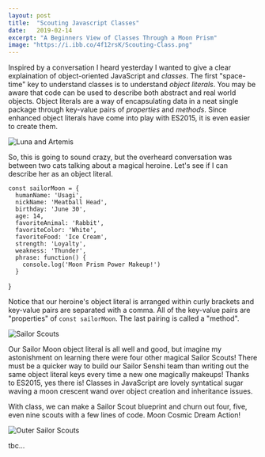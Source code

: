 ```yaml
---
layout: post
title:  "Scouting Javascript Classes"
date:   2019-02-14
excerpt: "A Beginners View of Classes Through a Moon Prism"
image: "https://i.ibb.co/4f12rsK/Scouting-Class.png"
---
```

Inspired by a conversation I heard yesterday I wanted to give a clear explaination of object-oriented JavaScript and _classes_. The first "space-time" key to understand classes is to understand _object literals_. You may be aware that code can be used to describe both abstract and real world objects. Object literals are a way of encapsulating data in a neat single package through key-value pairs of _properties_ and _methods_. Since enhanced object literals have come into play with ES2015, it is even easier to create them. 

![Luna and Artemis](https://i.ibb.co/VSBbrGz/lunaandartemis.jpg#feature)

So, this is going to sound crazy, but the overheard conversation was between two cats talking about a magical heroine. Let's see if I can describe her as an object literal. 

    const sailorMoon = {
      humanName: 'Usagi',
      nickName: 'Meatball Head',
      birthday: 'June 30',
      age: 14,
      favoriteAnimal: 'Rabbit',
      favoriteColor: 'White',
      favoriteFood: 'Ice Cream',
      strength: 'Loyalty',
      weakness: 'Thunder',
      phrase: function() {
        console.log('Moon Prism Power Makeup!')
      }
  }

Notice that our heroine's object literal is arranged within curly brackets and key-value pairs are separated with a comma. All of the key-value pairs are "properties" of ```const sailorMoon```. The last pairing is called a "method".

![Sailor Scouts](https://i.ibb.co/rGYJDQ0/Senshi-Sailor-Moon.jpg#feature)

Our Sailor Moon object literal is all well and good, but imagine my astonishment on learning there were four other magical Sailor Scouts! There must be a quicker way to build our Sailor Senshi team than writing out the same object literal keys every time a new one magically makeups! Thanks to ES2015, yes there is! Classes in JavaScript are lovely syntatical sugar waving a moon crescent wand over object creation and inheritance issues.

With class, we can make a Sailor Scout blueprint and churn out four, five, even nine scouts with a few lines of code. Moon Cosmic Dream Action!

![Outer Sailor Scouts](https://i.ibb.co/NpWmxV3/Outer-Senshi.jpg#feature)

tbc...



